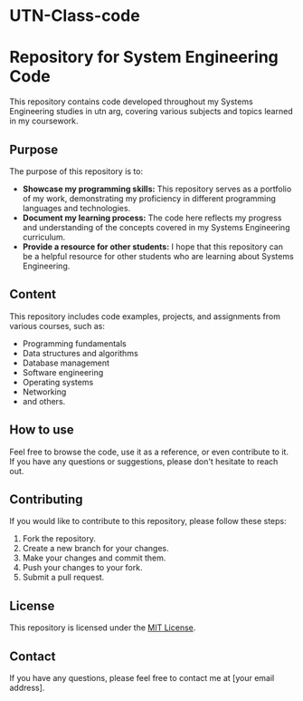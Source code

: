 # UTN-Class-code
# Repository for System Engineering Code

This repository contains code developed throughout my Systems Engineering studies in utn arg, covering various subjects and topics learned in my coursework.

## Purpose

The purpose of this repository is to:

* **Showcase my programming skills:** This repository serves as a portfolio of my work, demonstrating my proficiency in different programming languages and technologies.
* **Document my learning process:** The code here reflects my progress and understanding of the concepts covered in my Systems Engineering curriculum.
* **Provide a resource for other students:** I hope that this repository can be a helpful resource for other students who are learning about Systems Engineering.

## Content

This repository includes code examples, projects, and assignments from various courses, such as:

* Programming fundamentals
* Data structures and algorithms
* Database management
* Software engineering
* Operating systems
* Networking
* and others.

## How to use

Feel free to browse the code, use it as a reference, or even contribute to it. If you have any questions or suggestions, please don't hesitate to reach out.

## Contributing

If you would like to contribute to this repository, please follow these steps:

1.  Fork the repository.
2.  Create a new branch for your changes.
3.  Make your changes and commit them.
4.  Push your changes to your fork.
5.  Submit a pull request.

## License

This repository is licensed under the [MIT License](LICENSE).

## Contact

If you have any questions, please feel free to contact me at \[your email address].
